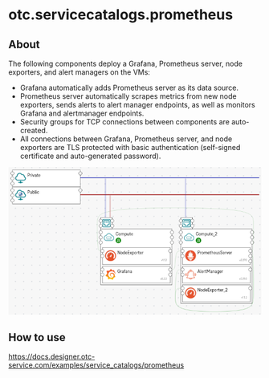 # otc.servicecatalogs.prometheus

## About

The following components deploy a Grafana, Prometheus server, node exporters, and alert managers on the VMs:
* Grafana automatically adds Prometheus server as its data source.
* Prometheus server automatically scrapes metrics from new node exporters, sends alerts to alert manager endpoints, as well as monitors Grafana and alertmanager endpoints.
* Security groups for TCP connections between components are auto-created.
* All connections between Grafana, Prometheus server, and node exporters are TLS protected with basic authentication (self-signed certificate and auto-generated password).

![Fig. Prometheus](../topology/prometheus/topology.png 'Prometheus')

## How to use

https://docs.designer.otc-service.com/examples/service_catalogs/prometheus
